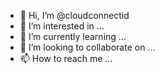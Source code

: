 - 👋 Hi, I’m @cloudconnectid
- 👀 I’m interested in ...
- 🌱 I’m currently learning ...
- 💞️ I’m looking to collaborate on ...
- 📫 How to reach me ...

<!---
cloudconnectid/cloudconnectid is a ✨ special ✨ repository because its `README.md` (this file) appears on your GitHub profile.
You can click the Preview link to take a look at your changes.
--->
